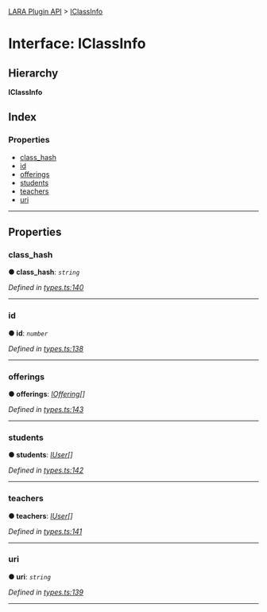 [LARA Plugin API](../README.md) > [IClassInfo](../interfaces/iclassinfo.md)

# Interface: IClassInfo

## Hierarchy

**IClassInfo**

## Index

### Properties

* [class_hash](iclassinfo.md#class_hash)
* [id](iclassinfo.md#id)
* [offerings](iclassinfo.md#offerings)
* [students](iclassinfo.md#students)
* [teachers](iclassinfo.md#teachers)
* [uri](iclassinfo.md#uri)

---

## Properties

<a id="class_hash"></a>

###  class_hash

**● class_hash**: *`string`*

*Defined in [types.ts:140](https://github.com/concord-consortium/lara/blob/7771e1f1/lara-typescript/src/plugin-api/types.ts#L140)*

___
<a id="id"></a>

###  id

**● id**: *`number`*

*Defined in [types.ts:138](https://github.com/concord-consortium/lara/blob/7771e1f1/lara-typescript/src/plugin-api/types.ts#L138)*

___
<a id="offerings"></a>

###  offerings

**● offerings**: *[IOffering](ioffering.md)[]*

*Defined in [types.ts:143](https://github.com/concord-consortium/lara/blob/7771e1f1/lara-typescript/src/plugin-api/types.ts#L143)*

___
<a id="students"></a>

###  students

**● students**: *[IUser](iuser.md)[]*

*Defined in [types.ts:142](https://github.com/concord-consortium/lara/blob/7771e1f1/lara-typescript/src/plugin-api/types.ts#L142)*

___
<a id="teachers"></a>

###  teachers

**● teachers**: *[IUser](iuser.md)[]*

*Defined in [types.ts:141](https://github.com/concord-consortium/lara/blob/7771e1f1/lara-typescript/src/plugin-api/types.ts#L141)*

___
<a id="uri"></a>

###  uri

**● uri**: *`string`*

*Defined in [types.ts:139](https://github.com/concord-consortium/lara/blob/7771e1f1/lara-typescript/src/plugin-api/types.ts#L139)*

___

